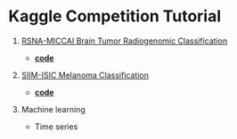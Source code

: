 # Kaggle Competition Tutorial 

1. [RSNA-MICCAI Brain Tumor Radiogenomic Classification](https://www.kaggle.com/competitions/rsna-miccai-brain-tumor-radiogenomic-classification/discussion/281347)

    - [**code**](https://github.com/FirasBaba/rsna-resnet10)

2. [SIIM-ISIC Melanoma Classification](https://www.kaggle.com/competitions/siim-isic-melanoma-classification)

    - [**code**](https://www.kaggle.com/code/andradaolteanu/melanoma-competiton-aug-resnet-effnet-lb-0-91?scriptVersionId=38656777)
    

3. Machine learning 

    - Time series 
